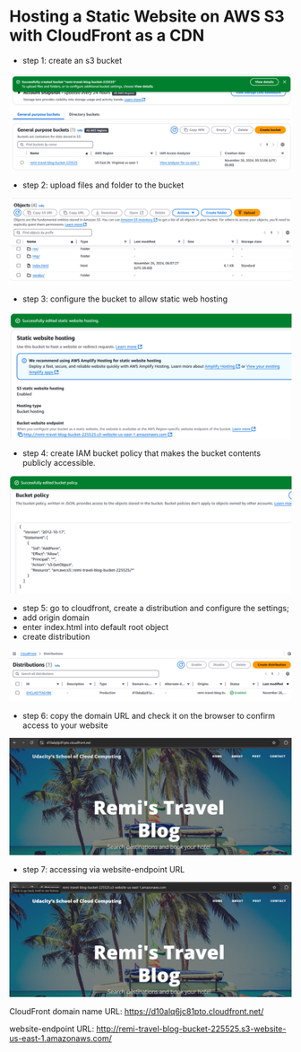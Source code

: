 # Hosting a Static Website on AWS S3 with CloudFront as a CDN

- step 1: create an s3 bucket 

![](images/remi-udacity-1.png)

- step 2: upload files and folder to the bucket

![](images/remi-udacity-2.png)

- step 3: configure the bucket to allow static web hosting 

![](images/remi-udacity-4.png)

- step 4: create IAM bucket policy that makes the bucket contents publicly accessible.

![](images/remi-udacity-3.png)

- step 5: go to cloudfront, create a distribution and configure the settings;
- add origin domain
- enter index.html into default root object
- create distribution

![](images/remi-udacity-5.png)

- step 6: copy the domain URL and check it on the browser to confirm access to your website

![](images/remi-udacity-6.png)

- step 7: accessing via website-endpoint URL

![](images/remi-udacity-7.png)

CloudFront domain name URL: https://d10alq6jc81pto.cloudfront.net/

website-endpoint URL: http://remi-travel-blog-bucket-225525.s3-website-us-east-1.amazonaws.com/